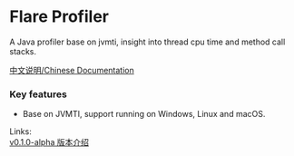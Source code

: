 # Flare Profiler
A Java profiler base on jvmti, insight into thread cpu time and method call stacks.  

[中文说明/Chinese Documentation](https://github.com/kylixs/flare-profiler/blob/master/README_CN.md)   
  
  
### Key features   
- Base on JVMTI, support running on Windows, Linux and macOS.

Links:  
[v0.1.0-alpha 版本介绍](https://github.com/kylixs/kylixs.github.io/blob/master/flare-profiler-v0.1.0-alpha-demo.md)
